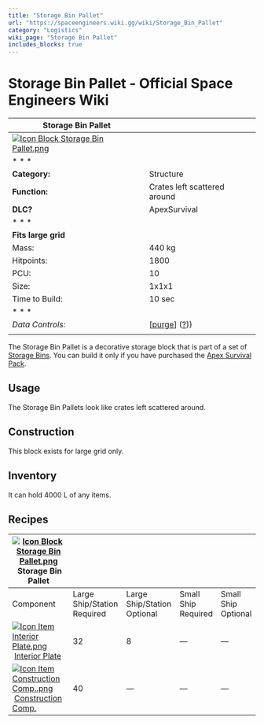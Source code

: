 ```yaml
---
title: "Storage Bin Pallet"
url: "https://spaceengineers.wiki.gg/wiki/Storage_Bin_Pallet"
category: "Logistics"
wiki_page: "Storage Bin Pallet"
includes_blocks: true
---
```


# Storage Bin Pallet - Official Space Engineers Wiki

| Storage Bin Pallet |     |
| --- | --- |
| [![Icon Block Storage Bin Pallet.png](https://spaceengineers.wiki.gg/images/Icon_Block_Storage_Bin_Pallet.png?c646a4)](https://spaceengineers.wiki.gg/wiki/File:Icon_Block_Storage_Bin_Pallet.png) |     |
| * * * |     |
| **Category:** | Structure |
| **Function:** | Crates left scattered around |
| **DLC?** | ApexSurvival |
| * * * |     |
| **Fits large grid** |     |
| Mass: | 440 kg |
| Hitpoints: | 1800 |
| PCU: | 10  |
| Size: | 1x1x1 |
| Time to Build: | 10 sec |
| * * * |     |
| _Data Controls:_ | \[[purge](https://spaceengineers.wiki.gg/wiki/Storage_Bin_Pallet?action=purge)\] ([?](https://spaceengineers.wiki.gg/wiki/Template:Info_Block))) |
|     |     |

The Storage Bin Pallet is a decorative storage block that is part of a set of [Storage Bins](https://spaceengineers.wiki.gg/wiki/Storage_Bins "Storage Bins"). You can build it only if you have purchased the [Apex Survival Pack](https://spaceengineers.wiki.gg/wiki/Apex_Survival_Pack "Apex Survival Pack").

## Usage

The Storage Bin Pallets look like crates left scattered around.

## Construction

This block exists for large grid only.

## Inventory

It can hold 4000 L of any items.

## Recipes

| [![Icon Block Storage Bin Pallet.png](https://spaceengineers.wiki.gg/images/thumb/Icon_Block_Storage_Bin_Pallet.png/21px-Icon_Block_Storage_Bin_Pallet.png?c646a4)](https://spaceengineers.wiki.gg/wiki/Storage_Bin_Pallet "Storage Bin Pallet") Storage Bin Pallet |     |     |     |     |
| --- | --- | --- | --- | --- |
| Component | Large Ship/Station  <br>Required | Large Ship/Station  <br>Optional | Small Ship  <br>Required | Small Ship  <br>Optional |
| [![Icon Item Interior Plate.png](https://spaceengineers.wiki.gg/images/thumb/Icon_Item_Interior_Plate.png/21px-Icon_Item_Interior_Plate.png?d80f8e)](https://spaceengineers.wiki.gg/wiki/Interior_Plate "Interior Plate") [Interior Plate](https://spaceengineers.wiki.gg/wiki/Interior_Plate "Interior Plate") | 32  | 8   | —   | —   |
| [![Icon Item Construction Comp..png](https://spaceengineers.wiki.gg/images/thumb/Icon_Item_Construction_Comp..png/21px-Icon_Item_Construction_Comp..png?cdc26f)](https://spaceengineers.wiki.gg/wiki/Construction_Comp. "Construction Comp.") [Construction Comp.](https://spaceengineers.wiki.gg/wiki/Construction_Comp. "Construction Comp.") | 40  | —   | —   | —   |
